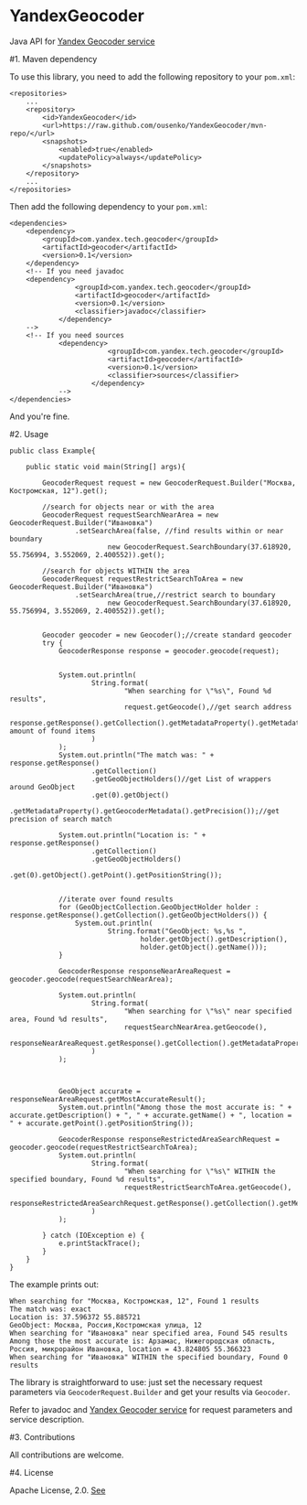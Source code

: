 YandexGeocoder
==============

Java API for [Yandex Geocoder service](https://tech.yandex.ru/maps/doc/geocoder/desc/concepts/About-docpage/)

#1. Maven dependency

To use this library, you need to add the following repository to your `pom.xml`:


    <repositories>
        ...
        <repository>
            <id>YandexGeocoder</id>
            <url>https://raw.github.com/ousenko/YandexGeocoder/mvn-repo/</url>
            <snapshots>
                <enabled>true</enabled>
                <updatePolicy>always</updatePolicy>
            </snapshots>
        </repository>
        ...
    </repositories>


Then add the following dependency to your `pom.xml`:

    <dependencies>
        <dependency>
            <groupId>com.yandex.tech.geocoder</groupId>
            <artifactId>geocoder</artifactId>
            <version>0.1</version>
        </dependency>
        <!-- If you need javadoc
        <dependency>
                    <groupId>com.yandex.tech.geocoder</groupId>
                    <artifactId>geocoder</artifactId>
                    <version>0.1</version>
                    <classifier>javadoc</classifier>
                </dependency>
        -->
        <!-- If you need sources
                <dependency>
                            <groupId>com.yandex.tech.geocoder</groupId>
                            <artifactId>geocoder</artifactId>
                            <version>0.1</version>
                            <classifier>sources</classifier>
                        </dependency>
                -->
    </dependencies>

And you're fine.



#2. Usage

    public class Example{

        public static void main(String[] args){

            GeocoderRequest request = new GeocoderRequest.Builder("Москва, Костромская, 12").get();

            //search for objects near or with the area
            GeocoderRequest requestSearchNearArea = new GeocoderRequest.Builder("Ивановка")
                    .setSearchArea(false, //find results within or near boundary
                            new GeocoderRequest.SearchBoundary(37.618920, 55.756994, 3.552069, 2.400552)).get();

            //search for objects WITHIN the area
            GeocoderRequest requestRestrictSearchToArea = new GeocoderRequest.Builder("Ивановка")
                    .setSearchArea(true,//restrict search to boundary
                            new GeocoderRequest.SearchBoundary(37.618920, 55.756994, 3.552069, 2.400552)).get();


            Geocoder geocoder = new Geocoder();//create standard geocoder
            try {
                GeocoderResponse response = geocoder.geocode(request);


                System.out.println(
                        String.format(
                                "When searching for \"%s\", Found %d results",
                                request.getGeocode(),//get search address
                                response.getResponse().getCollection().getMetadataProperty().getMetadata().getFound()//get amount of found items
                        )
                );
                System.out.println("The match was: " + response.getResponse()
                        .getCollection()
                        .getGeoObjectHolders()//get List of wrappers around GeoObject
                        .get(0).getObject()
                        .getMetadataProperty().getGeocoderMetadata().getPrecision());//get precision of search match

                System.out.println("Location is: " + response.getResponse()
                        .getCollection()
                        .getGeoObjectHolders()
                        .get(0).getObject().getPoint().getPositionString());


                //iterate over found results
                for (GeoObjectCollection.GeoObjectHolder holder : response.getResponse().getCollection().getGeoObjectHolders()) {
                    System.out.println(
                            String.format("GeoObject: %s,%s ",
                                    holder.getObject().getDescription(),
                                    holder.getObject().getName()));
                }

                GeocoderResponse responseNearAreaRequest = geocoder.geocode(requestSearchNearArea);

                System.out.println(
                        String.format(
                                "When searching for \"%s\" near specified area, Found %d results",
                                requestSearchNearArea.getGeocode(),
                                responseNearAreaRequest.getResponse().getCollection().getMetadataProperty().getMetadata().getFound()
                        )
                );



                GeoObject accurate = responseNearAreaRequest.getMostAccurateResult();
                System.out.println("Among those the most accurate is: " + accurate.getDescription() + ", " + accurate.getName() + ", location = " + accurate.getPoint().getPositionString());

                GeocoderResponse responseRestrictedAreaSearchRequest = geocoder.geocode(requestRestrictSearchToArea);
                System.out.println(
                        String.format(
                                "When searching for \"%s\" WITHIN the specified boundary, Found %d results",
                                requestRestrictSearchToArea.getGeocode(),
                                responseRestrictedAreaSearchRequest.getResponse().getCollection().getMetadataProperty().getMetadata().getFound()
                        )
                );

            } catch (IOException e) {
                e.printStackTrace();
            }
        }
    }


The example  prints out:

    When searching for "Москва, Костромская, 12", Found 1 results
    The match was: exact
    Location is: 37.596372 55.885721
    GeoObject: Москва, Россия,Костромская улица, 12
    When searching for "Ивановка" near specified area, Found 545 results
    Among those the most accurate is: Арзамас, Нижегородская область, Россия, микрорайон Ивановка, location = 43.824805 55.366323
    When searching for "Ивановка" WITHIN the specified boundary, Found 0 results



The library is straightforward to use: just set the necessary request parameters via `GeocoderRequest.Builder` and get your results via `Geocoder`.

Refer to javadoc and [Yandex Geocoder service](https://tech.yandex.ru/maps/doc/geocoder/desc/concepts/About-docpage/) for request parameters and service description.

#3. Contributions

All contributions are welcome.

#4. License

Apache License, 2.0. [See](LICENSE)
